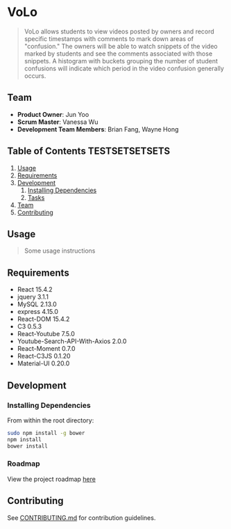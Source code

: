 # VoLo

> VoLo allows students to view videos posted by owners and record specific timestamps with comments to mark down areas of "confusion." The owners will be able to watch snippets of the video marked by students and see the comments associated with those snippets. A histogram with buckets grouping the number of student confusions will indicate which period in the video confusion generally occurs. 

## Team

  - __Product Owner__: Jun Yoo
  - __Scrum Master__: Vanessa Wu
  - __Development Team Members__: Brian Fang, Wayne Hong

## Table of Contents TESTSETSETSETS

1. [Usage](#Usage)
1. [Requirements](#requirements)
1. [Development](#development)
    1. [Installing Dependencies](#installing-dependencies)
    1. [Tasks](#tasks)
1. [Team](#team)
1. [Contributing](#contributing)

## Usage

> Some usage instructions

## Requirements

- React 15.4.2
- jquery 3.1.1
- MySQL 2.13.0
- express 4.15.0
- React-DOM 15.4.2
- C3 0.5.3
- React-Youtube 7.5.0
- Youtube-Search-API-With-Axios 2.0.0
- React-Moment 0.7.0
- React-C3JS 0.1.20
- Material-UI 0.20.0

## Development

### Installing Dependencies

From within the root directory:

```sh
sudo npm install -g bower
npm install
bower install
```

### Roadmap

View the project roadmap [here](LINK_TO_PROJECT_ISSUES)


## Contributing

See [CONTRIBUTING.md](CONTRIBUTING.md) for contribution guidelines.
